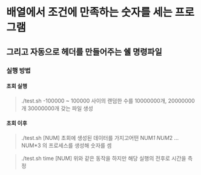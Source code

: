 배열에서 조건에 만족하는 숫자를 세는 프로그램
===========
그리고 자동으로 헤더를 만들어주는 쉘 명령파일
------------
### 실행 방법

#### 초회 실행
> ./test.sh 
-100000 ~ 100000 사이의 랜덤한 수를 10000000개, 20000000개 30000000개 갖는 파일 생성
#### 초회 이후
> ./test.sh [NUM]
초회에 생성된 데이터를 가지고어떤 NUM*1 NUM*2 ... NUM*3 의 프로세스를 생성해 숫자를 셈



> ./test.sh time [NUM]
위와 같은 동작을 하지만 해당 실행의 전후로 시간을 측정

